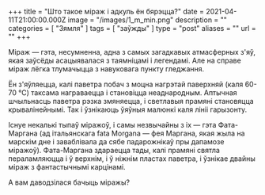 +++
title = "Што такое міраж і адкуль ён бярэцца?"
date = 2021-04-11T21:00:00.000Z
image = "/images/1_m_min.png"
description = ""
categories = [ "Зямля" ]
tags = [ "заўжды" ]
type = "post"
aliases = ""
url = ""
+++

Міраж — гэта, несумненна, адна з самых загадкавых атмасферных з'яў, якая заўсёды асацыявалася з таямніцамі і легендамі. Але на справе міраж лёгка тлумачыцца з навуковага пункту гледжання.

Ён з'яўляецца, калі паветра побач з моцна нагрэтай паверхняй (каля 60-70 °С) таксама награваецца і становіцца неаднародным. Аптычная шчыльнасць паветра рэзка змяняецца, і светлавыя прамяні становяцца крывалінейнымі. Так і ўзнікаюць ўяўныя малюнкі каля лініі гарызонту.

Існуе некалькі тыпаў міражоў, і самы незвычайны з іх — гэта Фата-Маргана (ад італьянскага fata Morgana — фея Маргана, якая жыла на марскім дне і заваблівала да сябе падарожнікаў пры дапамозе міражоў). Фата-Маргана здараецца тады, калі прамяні святла пераламляюцца і ў верхнім, і ў ніжнім пластах паветра, і ўзнікае двайны міраж з фантастычнымі карцінамі.

А вам даводзілася бачыць міражы?
